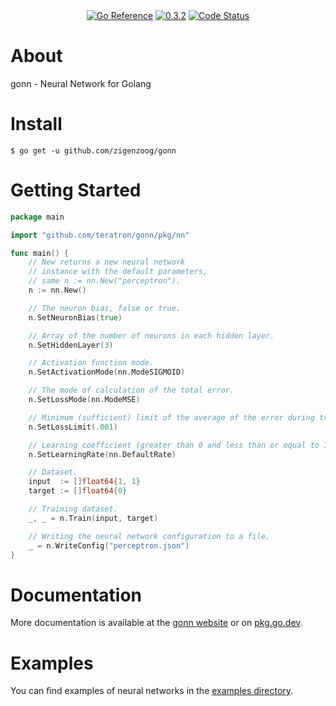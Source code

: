 <div style="text-align: center">
  <!--a href="https://pkg.go.dev/github.com/zigenzoog/gonn?tab=doc" title="Go API Reference" rel="nofollow"><img src="https://img.shields.io/badge/go-documentation-blue.svg?style=flat" alt="Go API Reference"></a-->
  <a href="https://pkg.go.dev/github.com/zigenzoog/gonn"><img src="https://pkg.go.dev/badge/github.com/zigenzoog/gonn.svg" alt="Go Reference"></a>
  <a href="https://github.com/zigenzoog/gonn/releases/tag/v0.3.2" title="0.3.2" rel="nofollow"><img src="https://img.shields.io/badge/version-0.3.2-blue.svg?style=flat" alt="0.3.2"></a>
  <a href="https://goreportcard.com/report/github.com/zigenzoog/gonn"><img src="https://goreportcard.com/badge/github.com/zigenzoog/gonn" alt="Code Status" /></a>
</div>

# About
gonn - Neural Network for Golang

# Install

    $ go get -u github.com/zigenzoog/gonn

# Getting Started

```go
package main

import "github.com/teratron/gonn/pkg/nn"

func main() {
	// New returns a new neural network
	// instance with the default parameters,
	// same n := nn.New("perceptron").
	n := nn.New()

	// The neuron bias, false or true.
	n.SetNeuronBias(true)    

	// Array of the number of neurons in each hidden layer.
	n.SetHiddenLayer(3)           

	// Activation function mode.
	n.SetActivationMode(nn.ModeSIGMOID)

	// The mode of calculation of the total error.
	n.SetLossMode(nn.ModeMSE)

	// Minimum (sufficient) limit of the average of the error during training.
	n.SetLossLimit(.001)

	// Learning coefficient (greater than 0 and less than or equal to 1).
	n.SetLearningRate(nn.DefaultRate)

	// Dataset.
	input  := []float64{1, 1}
	target := []float64{0}

	// Training dataset.
	_, _ = n.Train(input, target)

	// Writing the neural network configuration to a file.
	_ = n.WriteConfig("perceptron.json")
}
```

# Documentation
More documentation is available at the [gonn website](https://zigenzoog.github.io/gonn/) or on [pkg.go.dev](https://pkg.go.dev/github.com/zigenzoog/gonn).

# Examples
You can find examples of neural networks in the [examples directory](https://github.com/zigenzoog/gonn/tree/master/examples/).
